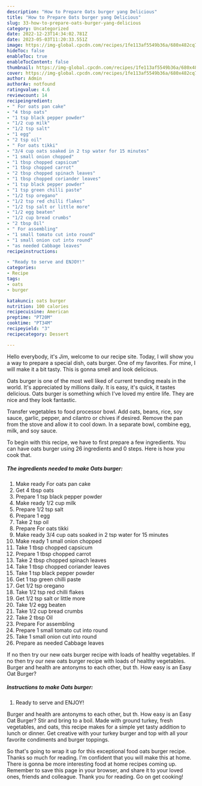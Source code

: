 ```yaml
---
description: "How to Prepare Oats burger yang Delicious"
title: "How to Prepare Oats burger yang Delicious"
slug: 33-how-to-prepare-oats-burger-yang-delicious
category: Uncategorized
date: 2022-12-23T14:34:02.781Z
date: 2023-05-03T11:20:33.551Z
image: https://img-global.cpcdn.com/recipes/1fe113af5549b36a/680x482cq70/oats-burger-recipe-main-photo.jpg
hideToc: false
enableToc: true
enableTocContent: false
thumbnail: https://img-global.cpcdn.com/recipes/1fe113af5549b36a/680x482cq70/oats-burger-recipe-main-photo.jpg
cover: https://img-global.cpcdn.com/recipes/1fe113af5549b36a/680x482cq70/oats-burger-recipe-main-photo.jpg
author: Admin
authorAv: notfound
ratingvalue: 4.6
reviewcount: 14
recipeingredient:
- " For oats pan cake"
- "4 tbsp oats"
- "1 tsp black pepper powder"
- "1/2 cup milk"
- "1/2 tsp salt"
- "1 egg"
- "2 tsp oil"
- " For oats tikki"
- "3/4 cup oats soaked in 2 tsp water for 15 minutes"
- "1 small onion chopped"
- "1 tbsp chopped capsicum"
- "1 tbsp chopped carrot"
- "2 tbsp chopped spinach leaves"
- "1 tbsp chopped coriander leaves"
- "1 tsp black pepper powder"
- "1 tsp green chilli paste"
- "1/2 tsp oregano"
- "1/2 tsp red chilli flakes"
- "1/2 tsp salt or little more"
- "1/2 egg beaten"
- "1/2 cup bread crumbs"
- "2 tbsp Oil"
- " For assembling"
- "1 small tomato cut into round"
- "1 small onion cut into round"
- "as needed Cabbage leaves"
recipeinstructions:

- "Ready to serve and ENJOY!"
categories:
- Recipe
tags:
- oats
- burger

katakunci: oats burger 
nutrition: 100 calories
recipecuisine: American
preptime: "PT20M"
cooktime: "PT34M"
recipeyield: "3"
recipecategory: Dessert

---
```



Hello everybody, it's Jim, welcome to our recipe site. Today, I will show you a way to prepare a special dish, oats burger. One of my favorites. For mine, I will make it a bit tasty. This is gonna smell and look delicious.

Oats burger is one of the most well liked of current trending meals in the world. It's appreciated by millions daily. It is easy, it's quick, it tastes delicious. Oats burger is something which I've loved my entire life. They are nice and they look fantastic.

Transfer vegetables to food processor bowl. Add oats, beans, rice, soy sauce, garlic, pepper, and cilantro or chives if desired. Remove the pan from the stove and allow it to cool down. In a separate bowl, combine egg, milk, and soy sauce.


To begin with this recipe, we have to first prepare a few ingredients. You can have oats burger using 26 ingredients and 0 steps. Here is how you cook that.

<!--inarticleads1-->

##### The ingredients needed to make Oats burger:

1. Make ready  For oats pan cake
1. Get 4 tbsp oats
1. Prepare 1 tsp black pepper powder
1. Make ready 1/2 cup milk
1. Prepare 1/2 tsp salt
1. Prepare 1 egg
1. Take 2 tsp oil
1. Prepare  For oats tikki
1. Make ready 3/4 cup oats soaked in 2 tsp water for 15 minutes
1. Make ready 1 small onion chopped
1. Take 1 tbsp chopped capsicum
1. Prepare 1 tbsp chopped carrot
1. Take 2 tbsp chopped spinach leaves
1. Take 1 tbsp chopped coriander leaves
1. Take 1 tsp black pepper powder
1. Get 1 tsp green chilli paste
1. Get 1/2 tsp oregano
1. Take 1/2 tsp red chilli flakes
1. Get 1/2 tsp salt or little more
1. Take 1/2 egg beaten
1. Take 1/2 cup bread crumbs
1. Take 2 tbsp Oil
1. Prepare  For assembling
1. Prepare 1 small tomato cut into round
1. Take 1 small onion cut into round
1. Prepare as needed Cabbage leaves


If no then try our new oats burger recipe with loads of healthy vegetables. If no then try our new oats burger recipe with loads of healthy vegetables. Burger and health are antonyms to each other, but th. How easy is an Easy Oat Burger? 

<!--inarticleads2-->

##### Instructions to make Oats burger:


1. Ready to serve and ENJOY!

Burger and health are antonyms to each other, but th. How easy is an Easy Oat Burger? Stir and bring to a boil. Made with ground turkey, fresh vegetables, and oats, this recipe makes for a simple yet tasty addition to lunch or dinner. Get creative with your turkey burger and top with all your favorite condiments and burger toppings. 

So that's going to wrap it up for this exceptional food oats burger recipe. Thanks so much for reading. I'm confident that you will make this at home. There is gonna be more interesting food at home recipes coming up. Remember to save this page in your browser, and share it to your loved ones, friends and colleague. Thank you for reading. Go on get cooking!
